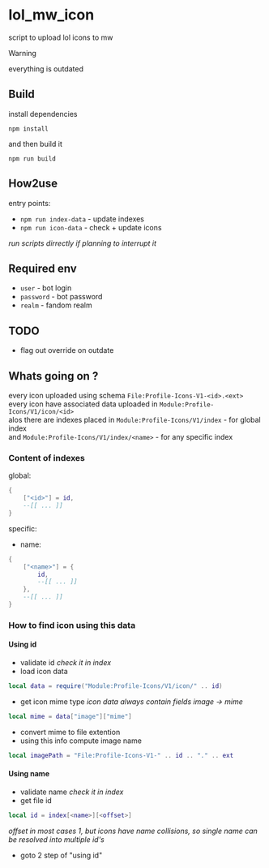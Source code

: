 # lol_mw_icon
script to upload lol icons to mw

> [!WARNING]
> everything is outdated

## Build
install dependencies
```
npm install
```
and then build it
```
npm run build
```

## How2use
entry points:
 - ```npm run index-data``` - update indexes
 - ```npm run icon-data``` - check + update icons

*run scripts dirrectly if planning to interrupt it*

## Required env
 - `user` - bot login
 - `password` - bot password
 - `realm` - fandom realm

## TODO
 - flag out override on outdate

## Whats going on ?
every icon uploaded using schema ```File:Profile-Icons-V1-<id>.<ext>```<br>
every icon have associated data uploaded in ```Module:Profile-Icons/V1/icon/<id>```<br>
alos there are indexes placed in ```Module:Profile-Icons/V1/index``` - for global index<br>
and ```Module:Profile-Icons/V1/index/<name>``` - for any specific index

### Content of indexes
global:
```lua
{
    ["<id>"] = id,
    --[[ ... ]]
}
```
specific:
- name:
```lua
{
    ["<name>"] = {
        id,
        --[[ ... ]]
    },
    --[[ ... ]]
}
```
### How to find icon using this data
#### Using id
- validate id *check it in index*
- load icon data
```lua
local data = require("Module:Profile-Icons/V1/icon/" .. id)
```
- get icon mime type *icon data always contain fields image -> mime*
```lua
local mime = data["image"]["mime"]
```
- convert mime to file extention
- using this info compute image name
```lua
local imagePath = "File:Profile-Icons-V1-" .. id .. "." .. ext
```

#### Using name
 - validate name *check it in index*
 - get file id
```lua
local id = index[<name>][<offset>]
```
*offset in most cases 1, but icons have name collisions, so single name can be resolved into multiple id's*
 - goto 2 step of "using id"
